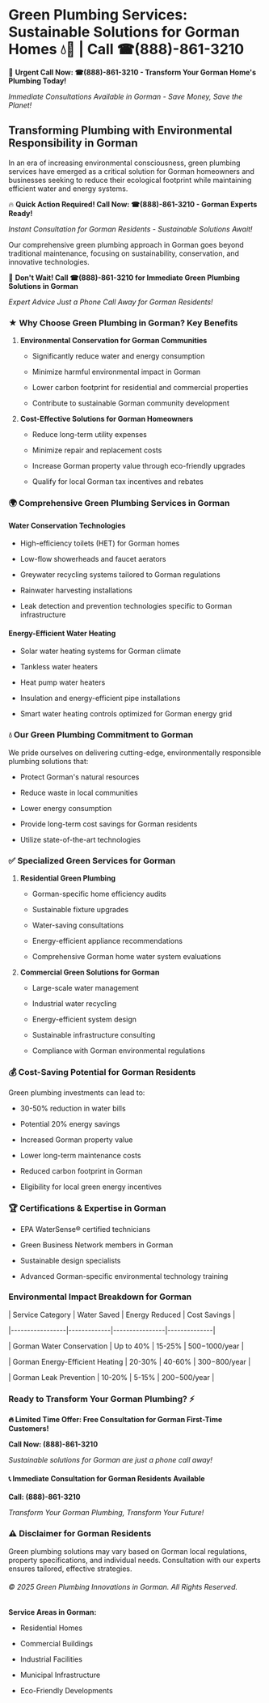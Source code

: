 # Green Plumbing Services: Sustainable Solutions for Gorman Homes 💧🌿 | Call ☎(888)-861-3210

🚨 **Urgent Call Now: ☎(888)-861-3210 - Transform Your Gorman Home's Plumbing Today!**
*Immediate Consultations Available in Gorman - Save Money, Save the Planet!*

## Transforming Plumbing with Environmental Responsibility in Gorman

In an era of increasing environmental consciousness, green plumbing services have emerged as a critical solution for Gorman homeowners and businesses seeking to reduce their ecological footprint while maintaining efficient water and energy systems. 

🔥 **Quick Action Required! Call Now: ☎(888)-861-3210 - Gorman Experts Ready!**
*Instant Consultation for Gorman Residents - Sustainable Solutions Await!*

Our comprehensive green plumbing approach in Gorman goes beyond traditional maintenance, focusing on sustainability, conservation, and innovative technologies.

🚨 **Don't Wait! Call ☎(888)-861-3210 for Immediate Green Plumbing Solutions in Gorman**
*Expert Advice Just a Phone Call Away for Gorman Residents!*

### ★ Why Choose Green Plumbing in Gorman? Key Benefits

1. **Environmental Conservation for Gorman Communities** 
   - Significantly reduce water and energy consumption
   - Minimize harmful environmental impact in Gorman
   - Lower carbon footprint for residential and commercial properties
   - Contribute to sustainable Gorman community development

2. **Cost-Effective Solutions for Gorman Homeowners** 
   - Reduce long-term utility expenses
   - Minimize repair and replacement costs
   - Increase Gorman property value through eco-friendly upgrades
   - Qualify for local Gorman tax incentives and rebates

### 🌍 Comprehensive Green Plumbing Services in Gorman

#### Water Conservation Technologies
- High-efficiency toilets (HET) for Gorman homes
- Low-flow showerheads and faucet aerators
- Greywater recycling systems tailored to Gorman regulations
- Rainwater harvesting installations
- Leak detection and prevention technologies specific to Gorman infrastructure

#### Energy-Efficient Water Heating
- Solar water heating systems for Gorman climate
- Tankless water heaters
- Heat pump water heaters
- Insulation and energy-efficient pipe installations
- Smart water heating controls optimized for Gorman energy grid

### 💧 Our Green Plumbing Commitment to Gorman

We pride ourselves on delivering cutting-edge, environmentally responsible plumbing solutions that:
- Protect Gorman's natural resources
- Reduce waste in local communities
- Lower energy consumption
- Provide long-term cost savings for Gorman residents
- Utilize state-of-the-art technologies

### ✅ Specialized Green Services for Gorman

1. **Residential Green Plumbing**
   - Gorman-specific home efficiency audits
   - Sustainable fixture upgrades
   - Water-saving consultations
   - Energy-efficient appliance recommendations
   - Comprehensive Gorman home water system evaluations

2. **Commercial Green Solutions for Gorman**
   - Large-scale water management
   - Industrial water recycling
   - Energy-efficient system design
   - Sustainable infrastructure consulting
   - Compliance with Gorman environmental regulations

### 💰 Cost-Saving Potential for Gorman Residents

Green plumbing investments can lead to:
- 30-50% reduction in water bills
- Potential 20% energy savings
- Increased Gorman property value
- Lower long-term maintenance costs
- Reduced carbon footprint in Gorman
- Eligibility for local green energy incentives

### 🏆 Certifications & Expertise in Gorman

- EPA WaterSense® certified technicians
- Green Business Network members in Gorman
- Sustainable design specialists
- Advanced Gorman-specific environmental technology training

### Environmental Impact Breakdown for Gorman

| Service Category | Water Saved | Energy Reduced | Cost Savings |
|-----------------|-------------|----------------|--------------|
| Gorman Water Conservation | Up to 40% | 15-25% | $500-$1000/year |
| Gorman Energy-Efficient Heating | 20-30% | 40-60% | $300-$800/year |
| Gorman Leak Prevention | 10-20% | 5-15% | $200-$500/year |

### Ready to Transform Your Gorman Plumbing? ⚡

**🔥 Limited Time Offer: Free Consultation for Gorman First-Time Customers!**

**Call Now: (888)-861-3210**
*Sustainable solutions for Gorman are just a phone call away!*

#### 📞 Immediate Consultation for Gorman Residents Available

**Call: (888)-861-3210**
*Transform Your Gorman Plumbing, Transform Your Future!*

### ⚠️ Disclaimer for Gorman Residents

Green plumbing solutions may vary based on Gorman local regulations, property specifications, and individual needs. Consultation with our experts ensures tailored, effective strategies.

###### © 2025 Green Plumbing Innovations in Gorman. All Rights Reserved.

**Service Areas in Gorman:** 
- Residential Homes
- Commercial Buildings
- Industrial Facilities
- Municipal Infrastructure
- Eco-Friendly Developments